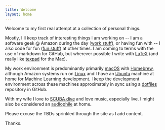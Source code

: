 ```yaml
---
title: Welcome
layout: home
---
```


Welcome to my first real attempt at a collection of personal things. 

Mostly, I'll keep track of interesting things I am working on -- I am a 
software geek @ Amazon during the day ([work stuff](work.md)), or having 
fun with -- I also code for fun ([fun stuff](fun.md)) at other times. I
am coming to terms with the use of markdown for GitHub, but wherever
possible I write with [LaTeX](https://www.latex-project.org/) (and really 
like [texpad](https://www.texpad.com/) for the Mac).

My work environment is predominantly primarily [macOS](https://www.apple.com/macos) 
with [Homebrew](https://brew.sh/), although Amazon systems run on 
[Linux](https://aws.amazon.com/amazon-linux-2/) and I have an 
[Ubuntu](https://ubuntu.com/) machine at home for Machine Learning 
development. I keep the development environment across these machines 
approximately in sync using a [dotfiles](https://github.com/johnstonskj/dotfiles)
repository in GitHub.

With my wife I love to [SCUBA dive](diving.md) and love music, especially
live. I might also be considered an [audiophile](audio.md) at home.

Please excuse the TBDs sprinkled through the site as I add content.

Thanks.
